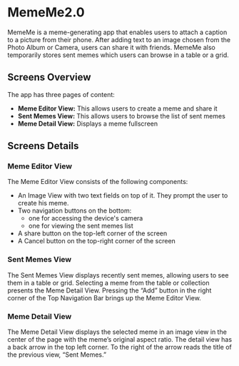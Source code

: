 # MemeMe2.0
MemeMe is a meme-generating app that enables users to attach a caption to a picture from their phone. After adding text to an image chosen from the Photo Album or Camera, users can share it with friends. MemeMe also temporarily stores sent memes which users can browse in a table or a grid.

## Screens Overview
The app has three pages of content:
* **Meme Editor View:** This allows users to create a meme and share it
* **Sent Memes View:** This allows users to browse the list of sent memes
* **Meme Detail View:** Displays a meme fullscreen
## Screens Details
### Meme Editor View
The Meme Editor View consists of the following components:
* An Image View with two text fields on top of it. They prompt the user to create his meme.
* Two navigation buttons on the bottom:
  * one for accessing the device's camera
  * one for viewing the sent memes list
* A share button on the top-left corner of the screen
* A Cancel button on the top-right corner of the screen
### Sent Memes View
The Sent Memes View displays recently sent memes, allowing users to see them in a table or grid. Selecting a meme from the table or collection presents the Meme Detail View. Pressing the “Add” button in the right corner of the Top Navigation Bar brings up the Meme Editor View.
### Meme Detail View
The Meme Detail View displays the selected meme in an image view in the center of the page with the meme’s original aspect ratio. The detail view has a back arrow in the top left corner. To the right of the arrow reads the title of the previous view, “Sent Memes.”
